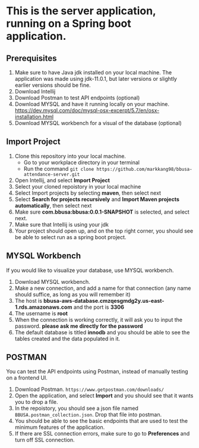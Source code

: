 # This is the server application, running on a Spring boot application. 
## Prerequisites 
1. Make sure to have Java jdk installed on your local machine. The application was made using jdk-11.0.1, but later versions or slightly 
  earlier versions should be fine. 
2. Download Intellij 
3. Download Postman to test API endpoints (optional) 
4. Download MYSQL and have it running locally on your machine. https://dev.mysql.com/doc/mysql-osx-excerpt/5.7/en/osx-installation.html
5. Download MYSQL workbench for a visual of the database (optional)

## Import Project
1. Clone this repository into your local machine. 
   - Go to your workplace directory in your terminal 
   - Run the command `git clone https://github.com/markkang98/bbusa-attendance-server.git` 
2. Open Intellij, and select **Import Project**
3. Select your cloned repoistory in your local machine
4. Select Import projects by selecting **maven**, then select next
5. Select  **Search for projects recursively** and **Import Maven projects automatically**, then select next
6. Make sure **com.bbusa:bbusa:0.0.1-SNAPSHOT** is selected, and select next. 
7. Make sure that Intellij is using your jdk
8. Your project should open up, and on the top right corner, you should see be able to select run as a spring boot project. 

## MYSQL Workbench 
If you would like to visualize your database, use MYSQL workbench. 

1. Download MYSQL workbench. 
2. Make a new connection, and add a name for that connection (any name should suffice, as long as you will remember it)
3. The host is **bbusa-aws-database.cmzqesgmdg2y.us-east-1.rds.amazonaws.com** and the port is **3306** 
4. The username is **root**
5. When the connection is working correctly, it will ask you to input the password. **please ask me directly for the password** 
6. The default database is titled **innodb** and you should be able to see the tables created and the data populated in it. 

## POSTMAN 
You can test the API endpoints using Postman, instead of manually testing on a frontend UI. 
1. Download Postman. `https://www.getpostman.com/downloads/`
2. Open the application, and select **Import** and you should see that it wants you to drop a file. 
3. In the repoistory, you should see a json file named `BBUSA.postman_collection.json`. Drop that file into postman. 
4. You should be able to see the basic endpoints that are used to test the minimum features of the application. 
5. If there are SSL connection errors, make sure to go to **Preferences** and turn off SSL connection. 
